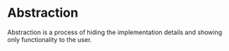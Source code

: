 # Abstraction

Abstraction is a process of hiding the implementation details and showing only functionality to the user.
